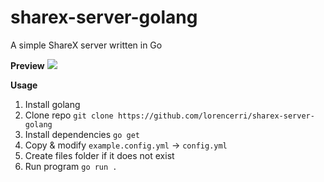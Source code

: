 # sharex-server-golang

A simple ShareX server written in Go

**Preview**
![](https://i.imgur.com/ST0MtPy.gif)

**Usage**

1. Install golang
2. Clone repo `git clone https://github.com/lorencerri/sharex-server-golang`
3. Install dependencies `go get`
4. Copy & modify `example.config.yml` -> `config.yml`
5. Create files folder if it does not exist
6. Run program `go run .`

